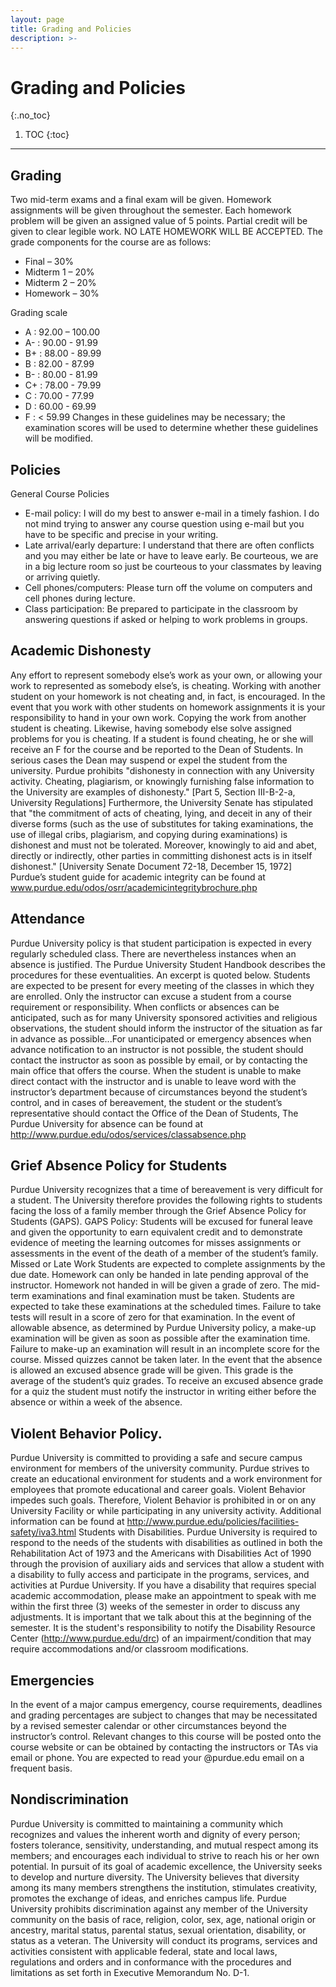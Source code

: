 ```yaml
---
layout: page
title: Grading and Policies
description: >-
---
```


# Grading and Policies
{:.no_toc}

1. TOC
{:toc}

---
## Grading
Two mid-term exams and a final exam will be given. Homework assignments will be given throughout the semester. Each homework problem will be given an assigned value of 5 points. Partial credit will be given to clear legible work. NO LATE HOMEWORK WILL BE ACCEPTED. 
The grade components for the course are as follows:
- Final – 30%
- Midterm 1 – 20%
- Midterm 2 – 20%
- Homework – 30%

Grading scale
- A  : 92.00 – 100.00
- A- : 90.00 - 91.99
- B+ : 88.00 - 89.99
- B  : 82.00 - 87.99
- B- : 80.00 - 81.99
- C+ : 78.00 - 79.99
- C  : 70.00 - 77.99
- D  : 60.00 - 69.99
- F  : < 59.99
Changes in these guidelines may be necessary; the examination scores will be used to determine whether these guidelines will be modified.


## Policies
General Course Policies
- E-mail policy: I will do my best to answer e-mail in a timely fashion. I do not
mind trying to answer any course question using e-mail but you have to be
specific and precise in your writing.
- Late arrival/early departure: I understand that there are often conflicts
and you may either be late or have to leave early. Be courteous, we are in a big lecture room so just be courteous to your classmates by leaving or arriving quietly.
- Cell phones/computers: Please turn off the volume on computers and cell phones during lecture.
- Class participation: Be prepared to participate in the classroom by answering questions if asked or helping to work problems in groups.

## Academic Dishonesty
Any effort to represent somebody else’s work as your own, or allowing your work to represented as somebody else’s, is cheating.
Working with another student on your homework is not cheating and, in fact, is encouraged. In the event that you work with other students on homework assignments it is your responsibility to hand in your own work. Copying the work from another student is cheating. Likewise, having somebody else solve assigned problems for you is cheating.
If a student is found cheating, he or she will receive an F for the course and be reported to the Dean of Students. In serious cases the Dean may suspend or expel the student from the university.
Purdue prohibits "dishonesty in connection with any University activity. Cheating, plagiarism, or knowingly furnishing false information to the University are examples of dishonesty." [Part 5, Section III-B-2-a, University Regulations] Furthermore, the University Senate has stipulated that "the commitment of acts of cheating, lying, and deceit in any of their diverse forms (such as the use of substitutes for taking examinations, the use of illegal cribs, plagiarism, and copying during examinations) is dishonest and must not be tolerated. Moreover, knowingly to aid and abet, directly or indirectly, other parties in committing dishonest acts is in itself dishonest." [University Senate Document 72-18, December 15, 1972]
Purdue’s student guide for academic integrity can be found at
www.purdue.edu/odos/osrr/academicintegritybrochure.php

## Attendance
Purdue University policy is that student participation is expected in every regularly scheduled class. There are nevertheless instances when an absence is justified. The Purdue University Student Handbook describes the procedures for these eventualities. An excerpt is quoted below.
Students are expected to be present for every meeting of the classes in which they are enrolled. Only the instructor can excuse a student from a course requirement or responsibility. When conflicts or absences can be anticipated, such as for many University sponsored activities and religious observations, the student should inform the instructor of the situation as far in advance as possible...For unanticipated or emergency absences when advance notification to an instructor is not possible, the student should contact the instructor as soon as possible by email, or by contacting the main office that offers the course. When the student is unable to make direct contact with the instructor and is unable to leave word with the instructor’s department because of circumstances beyond the student’s control, and in cases of bereavement, the student or the student’s representative should contact the Office of the Dean of Students,
The Purdue University for absence can be found at
http://www.purdue.edu/odos/services/classabsence.php

## Grief Absence Policy for Students
Purdue University recognizes that a time of bereavement is very difficult for a student. The University therefore provides the following rights to students facing the loss of a family member through the Grief Absence Policy for Students (GAPS). GAPS Policy: Students will be excused for funeral leave and given the opportunity to earn equivalent credit and to demonstrate evidence of meeting the learning outcomes for misses assignments or assessments in the event of the death of a member of the student’s family.
Missed or Late Work
Students are expected to complete assignments by the due date. Homework can only be handed in late pending approval of the instructor. Homework not handed in will be given a grade of zero.
The mid-term examinations and final examination must be taken. Students are expected to take these examinations at the scheduled times. Failure to take tests will result in a score of zero for that examination. In the event of allowable absence, as determined by Purdue University policy, a make-up examination will be given as soon as possible after the examination time. Failure to make-up an examination will result in an incomplete score for the course.
Missed quizzes cannot be taken later. In the event that the absence is allowed an excused absence grade will be given. This grade is the average of the student’s quiz grades. To receive an excused absence grade for a quiz the student must notify the instructor in writing either before the absence or within a week of the absence.
## Violent Behavior Policy.
Purdue University is committed to providing a safe and secure campus environment for members of the university community. Purdue strives to create an educational environment for students and a work environment for employees that promote educational and career goals. Violent Behavior impedes such goals. Therefore, Violent Behavior is prohibited in or on any University Facility or while participating in any university activity.
Additional information can be found at
http://www.purdue.edu/policies/facilities-safety/iva3.html
Students with Disabilities.
Purdue University is required to respond to the needs of the students with disabilities as outlined in both the Rehabilitation Act of 1973 and the Americans with Disabilities Act of 1990 through the provision of auxiliary aids and services that allow a student with a disability to fully access and participate in the programs, services, and activities at Purdue University.
If you have a disability that requires special academic accommodation, please make an appointment to speak with me within the first three (3) weeks of the semester in order to discuss any adjustments. It is important that we talk about this at the beginning of the semester. It is the student's responsibility to notify the Disability Resource Center (http://www.purdue.edu/drc) of an impairment/condition that may require accommodations and/or classroom modifications.
## Emergencies
In the event of a major campus emergency, course requirements, deadlines and grading percentages are subject to changes that may be necessitated by a revised semester calendar or other circumstances beyond the instructor’s control. Relevant changes to this course will be posted onto the course website or can be obtained by contacting the instructors or TAs via email or phone. You are expected to read your @purdue.edu email on a frequent basis.
## Nondiscrimination
Purdue University is committed to maintaining a community which recognizes and values the inherent worth and dignity of every person; fosters tolerance, sensitivity, understanding, and mutual respect among its members; and encourages each individual to strive to reach his or her own potential. In pursuit of its goal of academic excellence, the University seeks to develop and nurture diversity. The University believes that diversity among its many members strengthens the institution, stimulates creativity, promotes the exchange of ideas, and enriches campus life.
Purdue University prohibits discrimination against any member of the University community on the basis of race, religion, color, sex, age, national origin or ancestry, marital status, parental status, sexual orientation, disability, or status as a veteran. The University will conduct its programs, services and activities consistent with applicable federal, state and local laws, regulations and orders and in conformance with the procedures and limitations as set forth in Executive Memorandum No. D-1.
